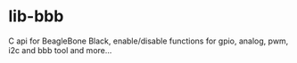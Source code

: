 lib-bbb
=======

C api for BeagleBone Black, enable/disable functions for gpio, analog, pwm, i2c and bbb tool and more...
